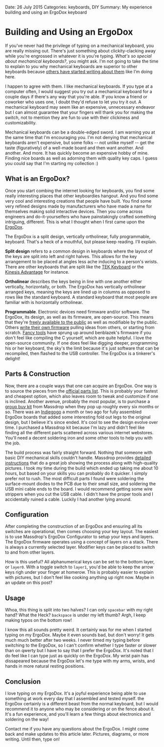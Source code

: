 Date: 26 July 2015
Categories: keyboards, DIY
Summary: My experience building and using an ErgoDox keyboard

# Building and Using an ErgoDox

If you've never had the privilege of typing on a mechanical keyboard, you are really missing out.
There's just something about clickity-clacking away while you're engrossed in whatever it is you're typing.
*What's so special about mechanical keyboards?*, you might ask.
I'm not going to take the time to explain to you why mechanical keyboards are superior to other keyboards because [others have started writing about them](http://www.digitaltrends.com/computing/why-mechanical-keyboards-arent-just-for-geeks-anymore/) like I'm doing here.

I happen to agree with them.
I like mechanical keyboards.
If you type at a computer often, I would suggest you try out a mechanical keyboard for a couple days if there's any way that you're able.
If you know a friend or coworker who uses one, I doubt they'd refuse to let you try it out.
A mechanical keyboard may seem like an expensive, unnecessary endeavor but I can almost guarantee that your fingers will thank you for making the switch, not to mention they are fun to use with their clickiness and customizability.

Mechanical keyboards can be a double-edged sword.
I am warning you at the same time that I'm encouraging you.
I'm not denying that mechanical keyboards aren't expensive, but some folks -- not unlike myself -- get the taste (figuratively) of a well-made board and then want another.
And another.
And more.
It has quickly become an expensive hobby of mine.
Finding nice boards as well as adorning them with quality key caps.
I guess you could say that I'm starting my collection :)

## What is an ErgoDox?

Once you start combing the internet looking for keyboards, you find some really interesting places that other keyboardies hangout.
And you find some very cool and interesting creations that people have built.
You find some very refined designs made by manufacturers who have made a name for themselves making solid interactive devices.
Then you come across engineers and do-it-yourselfers who have painstakingly crafted something intriguing, different.
This is what I thought when I first came upon the [ErgoDox](http://ergodox.org/).

The ErgoDox is a split design, vertically ortholinear, fully programmable, keyboard.
That's a heck of a mouthful, but please keep reading.
I'll explain.

**Split design** refers to a common design in keyboards where the layout of the keys are split into left and right halves.
This allows for the key arrangement to be placed at angles less ache inducing to a person's wrists.
There are other keyboards that are split like the [TEK Keyboard](https://www.trulyergonomic.com/store/index.php) or the [Kinesis Advantage](https://www.kinesis-ergo.com/shop/advantage-for-pc-mac/) for instance.

**Ortholinear** describes the keys being in line with one another either vertically, horizontally, or both.
The ErgoDox has vertically ortholinear arranged keys, meaning the keys are lined up in columns as opposed to rows like the standard keyboard.
A standard keyboard that most people are familiar with is horizontally ortholinear.

**Programmable**.
Electronic devices need firmware and/or software.
The ErgoDox, its design, as well as its firmware, are open-source.
This means that they're [freely available to the public](https://github.com/benblazak/ergodox-firmware) as well as modifiable by the public.
Others [write their own firmware](https://github.com/tmk/tmk_keyboard) pulling ideas from others, or starting from scratch.
[Fancy tools](https://www.massdrop.com/ext/ergodox) have sprung up around benblazek's firmware if you don't feel like compiling the C yourself, which are quite helpful.
I love the open-source community.
If one does feel like digging deeper, programming his or her keyboard, the sky's the limit because it's just software that can be recompiled, then flashed to the USB controller.
The ErgoDox is a tinkerer's delight!

## Parts & Construction

Now, there are a couple ways that one can acquire an ErgoDox.
One way is to source the pieces from the [official parts list](http://ergodox.org/Hardware.aspx).
This is probably your fastest and cheapest option, which also leaves room to tweak and customize if one is inclined.
Another avenue, probably the most popular, is to purchase a [group buy kit](https://www.massdrop.com/buy/ergodox) from Massdrop when they pop up roughly every six months or so.
There was an [Indiegogo](https://www.indiegogo.com/projects/ergodox-ez-an-incredible-mechanical-keyboard) a month or two ago for fully assembled ErgoDox boards that added some interesting fold out legs to the original design, but I believe it's since ended.
It's cool to see the design evolve over time.
I purchased a Massdrop kit because I'm lazy and didn't feel like finding all the different parts scattered across various internet webstores.
You'll need a decent soldering iron and some other tools to help you with the job.

The build process was fairly straight forward.
Nothing that someone with basic DIY mechanical skills couldn't handle.
Massdrop provides [detailed instructions](https://www.massdrop.com/ext/ergodox/assembly.php) that do a great job showing the process along with high-quality pictures.
I took my time during the build which ended up taking me about 10 hours, but based on your skills you can probably do it quicker.
I simply prefer not to rush.
The most difficult parts I found were soldering the surface-mount diodes to the PCB due to their small size, and soldering the USB mini cable ends to the board.
I would recommend getting some wire strippers when you cut the USB cable.
I didn't have the proper tools and I accidentally ruined a cable.
Luckily I had another lying around.

## Configuration

After completing the construction of an ErgoDox and ensuring all its switches are operational, then comes choosing your key layout.
The easiest is to use Massdrop's ErgoDox Configurator to setup your keys and layers.
The ErgoDox firmware operates using a concept of layers on a stack.
There is always a currently selected layer.
Modifier keys can be placed to switch to and from other layers.

How is this useful?
All alphanumerical keys can be set to the bottom layer, or `layer0`.
With a toggle switch to `layer1`, you'd be able to keep the arrow keys righ under your finger at homerow.
This is probably easier to explain with pictures, but I don't feel like cooking anything up right now.
Maybe in an update on this post?

## Usage

Whoa, this thing is split into two halves?
I can only `spacebar` with my right hand?
What the Heck?
`backspace` is under my left thumb?
Argh, I keep making typos on the bottom row!

I know this all sounds pretty weird.
It certainly was for me when I started typing on my ErgoDox.
Maybe it even sounds bad, but don't worry!
It gets much much better after two weeks.
I never timed my typing before switching to the ErgoDox, so I can't confirm whether I type faster or slower than on qwerty but I have to say that I prefer the ErgoDox.
It's noted that I do feel like I can type just as quickly on the ErgoDox.
My wrist pain has dissapeared because the ErgoDox let's me type with my arms, wrists, and hands in more natural resting positions.

## Conclusion

I love typing on my ErgoDox.
It's a joyful experience being able to use something at work every day that I assembled and tested myself.
the ErgoDox certainly is a different beast from the normal keyboard, but I would recommend it to anyone who may be considering or on the fence about it.
It's a fun experience, and you'll learn a few things about electronics and soldering on the way!

Contact me if you have any questions about the ErgoDox.
I might come back and make updates to this article later.
Pictures, diagrams, or more writing.
Until then, type on!
